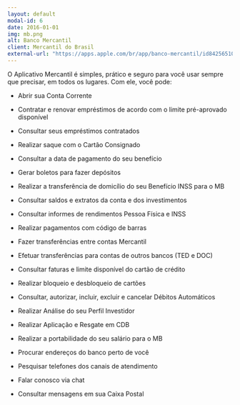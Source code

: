 ```yaml
---
layout: default
modal-id: 6
date: 2016-01-01
img: mb.png
alt: Banco Mercantil
client: Mercantil do Brasil
external-url: "https://apps.apple.com/br/app/banco-mercantil/id842565101"
---
```

O Aplicativo Mercantil é simples, prático e seguro para você usar sempre que precisar, em todos os lugares. Com ele, você pode:


- Abrir sua Conta Corrente

- Contratar e renovar empréstimos de acordo com o limite pré-aprovado disponível

- Consultar seus empréstimos contratados

- Realizar saque com o Cartão Consignado

- Consultar a data de pagamento do seu benefício

- Gerar boletos para fazer depósitos

- Realizar a transferência de domicílio do seu Benefício INSS para o MB

- Consultar saldos e extratos da conta e dos investimentos

- Consultar informes de rendimentos Pessoa Física e INSS

- Realizar pagamentos com código de barras

- Fazer transferências entre contas Mercantil

- Efetuar transferências para contas de outros bancos (TED e DOC)

- Consultar faturas e limite disponível do cartão de crédito

- Realizar bloqueio e desbloqueio de cartões

- Consultar, autorizar, incluir, excluir e cancelar Débitos Automáticos

- Realizar Análise do seu Perfil Investidor

- Realizar Aplicação e Resgate em CDB

- Realizar a portabilidade do seu salário para o MB

- Procurar endereços do banco perto de você

- Pesquisar telefones dos canais de atendimento

- Falar conosco via chat

- Consultar mensagens em sua Caixa Postal